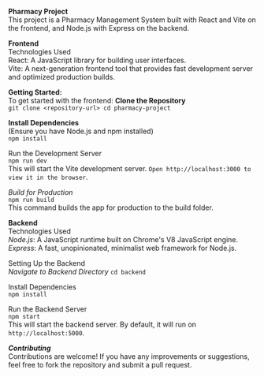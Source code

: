 **Pharmacy Project**<br/>
This project is a Pharmacy Management System built with React and Vite on the frontend, and Node.js with Express on the backend.<br/>

**Frontend**<br/>
Technologies Used<br/>
React: A JavaScript library for building user interfaces.<br/>
Vite: A next-generation frontend tool that provides fast development server and optimized production builds.<br/>

**Getting Started:**<br/>
To get started with the frontend:
**Clone the Repository**<br/>
``git clone <repository-url>
cd pharmacy-project``

**Install Dependencies**<br/>
(Ensure you have Node.js and npm installed)<br/>
``npm install``<br/>

Run the Development Server<br/>
``npm run dev``<br/>
This will start the Vite development server. ``Open http://localhost:3000 to view it in the browser``.

*Build for Production*<br/>
``npm run build``<br/>
This command builds the app for production to the build folder.

**Backend**<br/>
Technologies Used<br/>
*Node.js*: A JavaScript runtime built on Chrome's V8 JavaScript engine.<br/>
*Express*: A fast, unopinionated, minimalist web framework for Node.js.<br/>

Setting Up the Backend<br/>
*Navigate to Backend Directory*
``cd backend``<br/>

Install Dependencies<br/>
``npm install``<br/>

Run the Backend Server<br/>
``npm start``<br/>
This will start the backend server. By default, it will run on ``http://localhost:5000``.<br/>

***Contributing***<br/>
Contributions are welcome! If you have any improvements or suggestions, feel free to fork the repository and submit a pull request.
